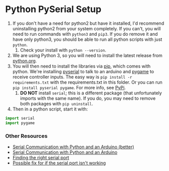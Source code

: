 # Python PySerial Setup

1. If you don't have a need for python2 but have it installed, I'd recommend
uninstalling python2 from your system completely. If you can't, you will need
to run commands with `python3` and `pip3`. If you do remove it and have only
python3, you should be able to run all python scripts with just `python`.
    1. Check your install with `python --version`. 
2. We are using Python 3, so you will need to install the latest release from
[python.org](https://www.python.org/downloads/).
3. You will then need to install the libraries via [pip](https://pip.pypa.io/en/stable/),
which comes with python. We're installing [pyserial](https://pythonhosted.org/pyserial/)
to talk to an arduino and [pygame](https://www.pygame.org/news) to receive
controller inputs. The easy way is `pip install -r requirements.txt` with the
requirements.txt in this folder. Or you can run `pip install pyserial pygame`.
For more info, see [PyPi](https://pypi.org/project/pyserial/).
    1. **DO NOT** install `serial`; this is a different package (that
    unfortunately imports with the same name). If you do, you may need to remove
    both packages with `pip uninstall`.
4. Then in a python script, start it with:
```python
import serial
import pygame
```




### Other Resources
* [Serial Communication with Python and an Arduino (better)](https://pythonforundergradengineers.com/python-arduino-LED.html)
* [Serial Communication with Python and an Arduino](https://create.arduino.cc/projecthub/ansh2919/serial-communication-between-python-and-arduino-e7cce0)
* [Finding the right serial port](https://www.mathworks.com/help/supportpkg/arduinoio/ug/find-arduino-port-on-windows-mac-and-linux.html)
* [Possible fix for if the serial port isn't working](https://askubuntu.com/questions/1056314/uploading-code-to-arduino-gives-me-the-error-avrdude-ser-open-cant-open-d)
